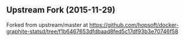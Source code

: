 ## Upstream Fork (2015-11-29)

Forked from upstream/master at https://github.com/hopsoft/docker-graphite-statsd/tree/f1b6467653dfdbaad8fed5c17df93b3e70746f58
